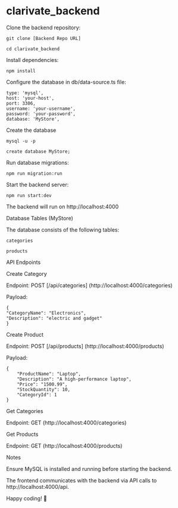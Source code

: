 # clarivate_backend

Clone the backend repository:

    git clone [Backend Repo URL]

    cd clarivate_backend

Install dependencies:

    npm install

Configure the database in db/data-source.ts file:

    type: 'mysql',
    host: 'your-host',
    port: 3306,
    username: 'your-username',
    password: 'your-password',
    database: 'MyStore',

Create the database 

    mysql -u -p

    create database MyStore;

Run database migrations:

    npm run migration:run

Start the backend server:

    npm run start:dev

The backend will run on http://localhost:4000

Database Tables (MyStore)

The database consists of the following tables:

    categories

    products


API Endpoints

Create Category

Endpoint: POST [/api/categories] (http://localhost:4000/categories)

Payload:

    {
    "CategoryName": "Electronics",
    "Description": "electric and gadget"
    }

Create Product

Endpoint: POST [/api/products] (http://localhost:4000/products)

Payload:

    {
        "ProductName": "Laptop",
        "Description": "A high-performance laptop",
        "Price": "1500.99",
        "StockQuantity": 10,
        "CategoryId": 1 
    }

Get Categories

Endpoint: GET (http://localhost:4000/categories)

Get Products

Endpoint: GET (http://localhost:4000/products)

Notes

Ensure MySQL is installed and running before starting the backend.

The frontend communicates with the backend via API calls to http://localhost:4000/api.

Happy coding! 🚀